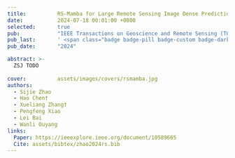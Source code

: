```yaml
---
title:          RS-Mamba for Large Remote Sensing Image Dense Prediction
date:           2024-07-18 00:01:00 +0800
selected:       true
pub:            "IEEE Transactions on Geoscience and Remote Sensing (TGRS) (SCI Q1 TOP, IF=8.3)"
pub_last:       ' <span class="badge badge-pill badge-custom badge-dark">Journal</span>'
pub_date:       "2024"

abstract: >-
  ZSJ TODO
  
cover:          assets/images/covers/rsmamba.jpg
authors:
  - Sijie Zhao
  - Hao Chen†
  - Xueliang Zhang†
  - Pengfeng Xiao
  - Lei Bai
  - Wanli Ouyang
links:
  Paper: https://ieeexplore.ieee.org/document/10589665
  Cite: assets/bibtex/zhao2024rs.bib
---
```

